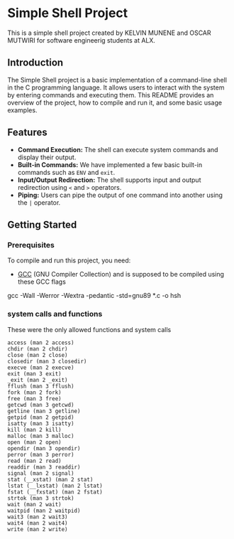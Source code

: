 # Simple Shell Project

This is a simple shell project created by KELVIN MUNENE  and OSCAR MUTWIRI  for software engineerig students at ALX.

## Introduction

The Simple Shell project is a basic implementation of a command-line shell in the C programming language. It allows users to interact with the system by entering commands and executing them. This README provides an overview of the project, how to compile and run it, and some basic usage examples.

## Features

- **Command Execution:** The shell can execute system commands and display their output.
- **Built-in Commands:** We have implemented a few basic built-in commands such as `ENV` and `exit`.
- **Input/Output Redirection:** The shell supports input and output redirection using `<` and `>` operators.
- **Piping:** Users can pipe the output of one command into another using the `|` operator.

## Getting Started

### Prerequisites

To compile and run this project, you need:

- [GCC](https://gcc.gnu.org/) (GNU Compiler Collection) and is supposed to be compiled using these GCC flags

gcc -Wall -Werror -Wextra -pedantic -std=gnu89 *.c -o hsh

### system calls and functions

These were the only allowed functions and system calls


    access (man 2 access)
    chdir (man 2 chdir)
    close (man 2 close)
    closedir (man 3 closedir)
    execve (man 2 execve)
    exit (man 3 exit)
    _exit (man 2 _exit)
    fflush (man 3 fflush)
    fork (man 2 fork)
    free (man 3 free)
    getcwd (man 3 getcwd)
    getline (man 3 getline)
    getpid (man 2 getpid)
    isatty (man 3 isatty)
    kill (man 2 kill)
    malloc (man 3 malloc)
    open (man 2 open)
    opendir (man 3 opendir)
    perror (man 3 perror)
    read (man 2 read)
    readdir (man 3 readdir)
    signal (man 2 signal)
    stat (__xstat) (man 2 stat)
    lstat (__lxstat) (man 2 lstat)
    fstat (__fxstat) (man 2 fstat)
    strtok (man 3 strtok)
    wait (man 2 wait)
    waitpid (man 2 waitpid)
    wait3 (man 2 wait3)
    wait4 (man 2 wait4)
    write (man 2 write)



